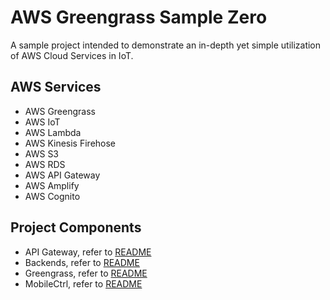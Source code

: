 # AWS Greengrass Sample Zero

A sample project intended to demonstrate an in-depth yet simple utilization of AWS Cloud Services in
IoT.

## AWS Services

- AWS Greengrass
- AWS IoT
- AWS Lambda
- AWS Kinesis Firehose
- AWS S3
- AWS RDS
- AWS API Gateway
- AWS Amplify
- AWS Cognito

## Project Components

- API Gateway, refer to [README](https://github.com/zdobrenen/gg-sample-zero/blob/master/apigateway/README.md)
- Backends, refer to [README](https://github.com/zdobrenen/gg-sample-zero/blob/master/backends/README.md)
- Greengrass, refer to [README](https://github.com/zdobrenen/gg-sample-zero/blob/master/greengrass/README.md)
- MobileCtrl, refer to [README](https://github.com/zdobrenen/gg-sample-zero/blob/master/mobilectrl/README.md)

